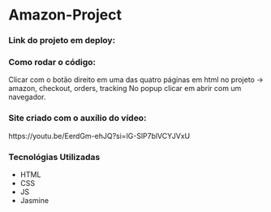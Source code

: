 # Amazon-Project

<h3>Link do projeto em deploy:</h3>


<h3>Como rodar o código:</h3>
Clicar com o botão direito em uma das quatro páginas em html no projeto -> amazon, checkout, orders, tracking No popup clicar em abrir com um navegador.
    
<h3>Site criado com o auxílio do vídeo: </h3>
https://youtu.be/EerdGm-ehJQ?si=lG-SlP7blVCYJVxU

<h3>Tecnológias Utilizadas</h3>
<ul>
    <li title='HiperText MarkUp Language'>HTML</li>
    <li title='Cascading Style Sheets'>CSS</li>
    <li title='JavaScript'>JS</li>
    <li title='Used to testing code in JS'>Jasmine</li>
</ul>


